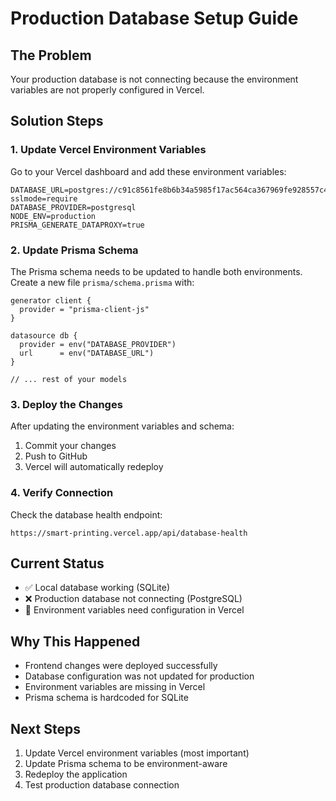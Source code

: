 # Production Database Setup Guide

## The Problem
Your production database is not connecting because the environment variables are not properly configured in Vercel.

## Solution Steps

### 1. Update Vercel Environment Variables
Go to your Vercel dashboard and add these environment variables:

```
DATABASE_URL=postgres://c91c8561fe8b6b34a5985f17ac564ca367969fe928557c4c4f6b5bc780733281:sk_1sGdxWA91n5mc5fS6JTs0@db.prisma.io:5432/?sslmode=require
DATABASE_PROVIDER=postgresql
NODE_ENV=production
PRISMA_GENERATE_DATAPROXY=true
```

### 2. Update Prisma Schema
The Prisma schema needs to be updated to handle both environments. Create a new file `prisma/schema.prisma` with:

```prisma
generator client {
  provider = "prisma-client-js"
}

datasource db {
  provider = env("DATABASE_PROVIDER")
  url      = env("DATABASE_URL")
}

// ... rest of your models
```

### 3. Deploy the Changes
After updating the environment variables and schema:

1. Commit your changes
2. Push to GitHub
3. Vercel will automatically redeploy

### 4. Verify Connection
Check the database health endpoint:
```
https://smart-printing.vercel.app/api/database-health
```

## Current Status
- ✅ Local database working (SQLite)
- ❌ Production database not connecting (PostgreSQL)
- 🔧 Environment variables need configuration in Vercel

## Why This Happened
- Frontend changes were deployed successfully
- Database configuration was not updated for production
- Environment variables are missing in Vercel
- Prisma schema is hardcoded for SQLite

## Next Steps
1. Update Vercel environment variables (most important)
2. Update Prisma schema to be environment-aware
3. Redeploy the application
4. Test production database connection
